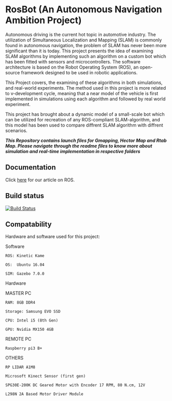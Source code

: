 # RosBot (An Autonomous Navigation Ambition Project)

Autonomous driving is the current hot topic in automotive industry. The utilization of Simultaneous Localization and Mapping (SLAM) is commonly found in autonomous navigation, the problem of SLAM has never been more significant than it is today. This project presents the idea of examining SLAM algorithms by implementing such an algorithm on a custom bot which has been fitted with sensors and microcontrollers. The software architecture is based on the Robot Operating System (ROS), an open-source framework designed to be used in robotic applications.

This Project covers, the examining of these algorithms in both simulations, and real-world experiments. The method used in this project is more related to v-development cycle, meaning that a near model of the vehicle is first implemented in simulations using each algorithm and followed by real world experiment.

This project has brought about a dynamic model of a small-scale bot which can be utilized for recreation of any ROS-compliant SLAM-algorithm, and this model has been used to compare diffrent SLAM algorithm with diffrent scenarios.

**_This Repository contains launch files for Gmapping, Hector Map and Rtab Map.
Please navigate through the readme files to know more about simulation and real-time implementation in respective folders_**

## Documentation

Click [here](https://github.com/hamsadatta/RosBot/wiki/1.-Understanding-ROS) for our article on ROS.


## Build status

[![Build Status](https://travis-ci.org/hamsadatta/RosBot.svg?branch=Quickstart)](https://travis-ci.org/hamsadatta/RosBot)

## Compatability

Hardware and software used for this project:


Software

    ROS: Kinetic Kame

    OS:  Ubuntu 16.04

    SIM: Gazebo 7.0.0

Hardware

MASTER PC

    RAM: 8GB DDR4

    Storage: Samsung EVO SSD

    CPU: Intel i5 (8th Gen)

    GPU: Nvidia MX150 4GB

 REMOTE PC

    Raspberry pi3 B+

 OTHERS

    RP LIDAR A1M8

    Microsoft Kinect Sensor (first gen)

    SPG30E-200K DC Geared Motor with Encoder 17 RPM, 80 N.cm, 12V

    L298N 2A Based Motor Driver Module

